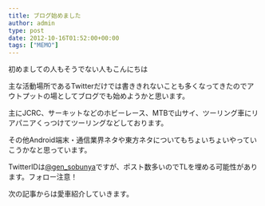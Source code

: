 ```yaml
---
title: ブログ始めました
author: admin
type: post
date: 2012-10-16T01:52:00+00:00
tags: ["MEMO"]
---
```


初めましての人もそうでない人もこんにちは

主な活動場所であるTwitterだけでは書ききれないことも多くなってきたのでアウトプットの場としてブログでも始めようかと思います。

主にJCRC、サーキットなどのホビーレース、MTBで山サイ、ツーリング車にリアパニアくっつけてツーリングなどしております。

その他Android端末・通信業界ネタや東方ネタについてもちょいちょいやっていこうかなと思っています。

TwitterIDは<a href="https://twitter.com/gen_sobunya" target="_blank">@gen_sobunya</a>ですが、ポスト数多いのでTLを埋める可能性があります。フォロー注意！

次の記事からは愛車紹介していきます。
